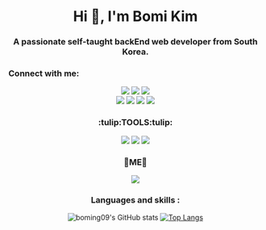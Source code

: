 <!--
**boming09/boming09** is a ✨ _special_ ✨ repository because its `README.md` (this file) appears on your GitHub profile.

Here are some ideas to get you started:

- 🔭 I’m currently working on ...
- 🌱 I’m currently learning ...
- 👯 I’m looking to collaborate on ...
- 🤔 I’m looking for help with ...
- 💬 Ask me about ...
- 📫 How to reach me: ...
- 😄 Pronouns: ...
- ⚡ Fun fact: ...
-->

<h1 align="center">Hi 👋, I'm Bomi Kim</h1>
<h3 align="center">A passionate self-taught backEnd web developer from South Korea.</h3>

<h3 align="left">Connect with me:</h3>
<p align="left">
</p>

<div align="center"><img src="https://img.shields.io/badge/Java-007396?style=flat-square&logo=Java&logoColor=white"/> <img src="https://img.shields.io/badge/Oracle-F80000?style=flat-square&logo=Oracle&logoColor=white"/> <img src="https://img.shields.io/badge/Spring-6DB33F?style=flat-square&logo=Spring&logoColor=white"/><div>
  
<div align="center"><img src="https://img.shields.io/badge/HTML5-E34F26?style=flat-square&logo=HTML5&logoColor=white"/> <img src="https://img.shields.io/badge/CSS3-1572B6?style=flat-square&logo=CSS3&logoColor=white"/> <img src="https://img.shields.io/badge/JavaScript-F7DF1E?style=flat-square&logo=JavaScript&logoColor=white"/> <img src="https://img.shields.io/badge/jQuery-0769AD?style=flat-square&logo=jQuery&logoColor=white"/> <div>
  
<h3 align="center">:tulip:TOOLS:tulip:</h3>
<img src="https://img.shields.io/badge/Eclipse-2C2255?style=flat-square&logo=Eclipse&logoColor=white"/> <img src="https://img.shields.io/badge/VisualStudioCode-007ACC?style=flat-square&logo=VisualStudioCode&logoColor=white"/> <img src="https://img.shields.io/badge/GitHub-181717?style=flat-square&logo=GitHub&logoColor=white"/> 

<h3 align="center">💜ME💜</h3>
<a href="" target="_blank"><img src="https://img.shields.io/badge/Notion-000000?style=flat-square&logo=Notion&logoColor=white"/></a>

### Languages and skills :   
![boming09's GitHub stats](https://github-readme-stats.vercel.app/api?username=boming09&show_icons=true&theme=dracula)
[![Top Langs](https://github-readme-stats.vercel.app/api/top-langs/?username=boming09&layout=compact&theme=dracula&langs_count=5)](https://github.com/anuraghazra/github-readme-stats)
<!-- https://velog.io/@dding_ji/Github-Readme-Profile -->
